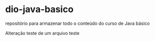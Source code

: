 # dio-java-basico
repositório para armazenar todo o conteúdo do curso de Java básico 

Alteração teste de um arquivo teste